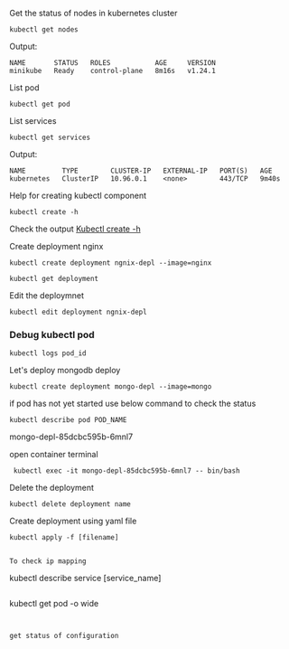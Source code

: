 
Get the status of nodes in kubernetes cluster
```
kubectl get nodes
```

Output:
```
NAME       STATUS   ROLES           AGE     VERSION
minikube   Ready    control-plane   8m16s   v1.24.1
```


List pod
```
kubectl get pod
```
List services
```
kubectl get services
```
Output:
```
NAME         TYPE        CLUSTER-IP   EXTERNAL-IP   PORT(S)   AGE  
kubernetes   ClusterIP   10.96.0.1    <none>        443/TCP   9m40s
```


Help for creating kubectl component
```
kubectl create -h
```
Check the output
[Kubectl create -h](kubectl_create_help.md)


Create deployment nginx
```
kubectl create deployment ngnix-depl --image=nginx
```

```
kubectl get deployment
```

Edit the deploymnet 
```
kubectl edit deployment ngnix-depl
```


### Debug kubectl pod


```
kubectl logs pod_id
```
Let's deploy mongodb deploy

```
kubectl create deployment mongo-depl --image=mongo
```


if pod has not yet started use below command to check the status
```
kubectl describe pod POD_NAME
```
mongo-depl-85dcbc595b-6mnl7


open container terminal
```
 kubectl exec -it mongo-depl-85dcbc595b-6mnl7 -- bin/bash
```

Delete the deployment
```
kubectl delete deployment name
```

Create deployment using yaml file
```
kubectl apply -f [filename]


To check ip mapping
```
kubectl describe service [service_name]
```

```
kubectl get pod -o wide
```


get status of configuration